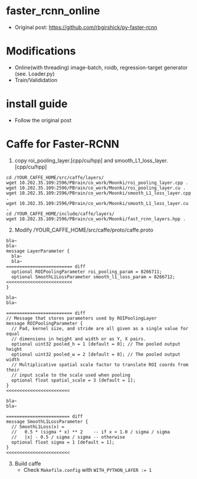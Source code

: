 # faster_rcnn_online
- Original post: https://github.com/rbgirshick/py-faster-rcnn

# Modifications
- Online(with threading) image-batch, roidb, regression-target generator (see. Loader.py)
- Train/Valididation

# install guide
- Follow the original post

# Caffe for Faster-RCNN
1. copy roi_pooling_layer.[cpp/cu/hpp] and smooth_L1_loss_layer.[cpp/cu/hpp]
```
cd /YOUR_CAFFE_HOME/src/caffe/layers/
wget 10.202.35.109:2596/PBrain/co_work/Moonki/roi_pooling_layer.cpp .
wget 10.202.35.109:2596/PBrain/co_work/Moonki/roi_pooling_layer.cu .
wget 10.202.35.109:2596/PBrain/co_work/Moonki/smooth_L1_loss_layer.cpp .
wget 10.202.35.109:2596/PBrain/co_work/Moonki/smooth_L1_loss_layer.cu .
cd /YOUR_CAFFE_HOME/include/caffe/layers/
wget 10.202.35.109:2596/PBrain/co_work/Moonki/fast_rcnn_layers.hpp .
```
2. Modify /YOUR_CAFFE_HOME/src/caffe/proto/caffe.proto
```
bla~
bla~
message LayerParameter {
  bla~
  bla~
========================= diff
  optional ROIPoolingParameter roi_pooling_param = 8266711;
  optional SmoothL1LossParameter smooth_l1_loss_param = 8266712;
<<<<<<<<<<<<<<<<<<<<<<<<<
}

bla~
bla~

========================= diff
// Message that stores parameters used by ROIPoolingLayer
message ROIPoolingParameter {
  // Pad, kernel size, and stride are all given as a single value for equal
  // dimensions in height and width or as Y, X pairs.
  optional uint32 pooled_h = 1 [default = 0]; // The pooled output height
  optional uint32 pooled_w = 2 [default = 0]; // The pooled output width
  // Multiplicative spatial scale factor to translate ROI coords from their
  // input scale to the scale used when pooling
  optional float spatial_scale = 3 [default = 1];
}
<<<<<<<<<<<<<<<<<<<<<<<<

bla~
bla~

======================== diff
message SmoothL1LossParameter {
  // SmoothL1Loss(x) =
  //   0.5 * (sigma * x) ** 2    -- if x < 1.0 / sigma / sigma
  //   |x| - 0.5 / sigma / sigma -- otherwise
  optional float sigma = 1 [default = 1];
}
<<<<<<<<<<<<<<<<<<<<<<<<
```
3. Build caffe
    * Check `Makefile.config` with `WITH_PYTHON_LAYER := 1`
